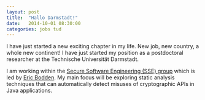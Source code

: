 ```yaml
---
layout: post
title:  "Hallo Darmstadt!"
date:   2014-10-01 08:30:00
categories: jobs tud
---
```

I have just started a new exciting chapter in my life. New job, new country, a whole new continent! I have just started 
my position as a postdoctoral researcher at the Technische Universit&auml;t Darmstadt.

I am working within the [Secure Software Engineering (SSE) group][sseblog] which is led by [Eric Bodden][bodden].
My main focus will be exploring static analysis techniques that can automatically detect misuses of cryptographic APIs
in Java applications. 

[bodden]:    http://bodden.de
[sseblog]:   http://sseblog.ec-spride.de/
